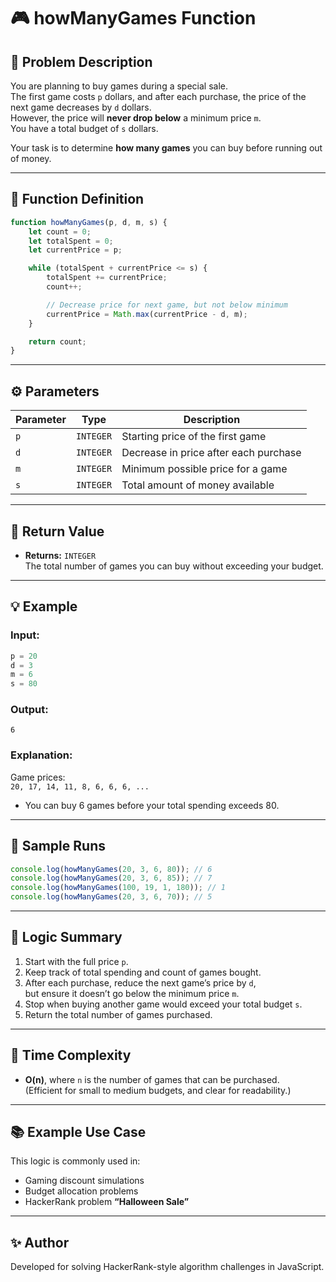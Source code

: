 # 🎮 howManyGames Function

## 🧩 Problem Description

You are planning to buy games during a special sale.  
The first game costs `p` dollars, and after each purchase, the price of the next game decreases by `d` dollars.  
However, the price will **never drop below** a minimum price `m`.  
You have a total budget of `s` dollars.  

Your task is to determine **how many games** you can buy before running out of money.

---

## 🧠 Function Definition

```javascript
function howManyGames(p, d, m, s) {
    let count = 0;
    let totalSpent = 0;
    let currentPrice = p;

    while (totalSpent + currentPrice <= s) {
        totalSpent += currentPrice;
        count++;

        // Decrease price for next game, but not below minimum
        currentPrice = Math.max(currentPrice - d, m);
    }

    return count;
}
```

---

## ⚙️ Parameters

| Parameter | Type | Description |
|------------|------|-------------|
| `p` | `INTEGER` | Starting price of the first game |
| `d` | `INTEGER` | Decrease in price after each purchase |
| `m` | `INTEGER` | Minimum possible price for a game |
| `s` | `INTEGER` | Total amount of money available |

---

## 🧾 Return Value

- **Returns:** `INTEGER`  
  The total number of games you can buy without exceeding your budget.

---

## 💡 Example

### Input:
```javascript
p = 20
d = 3
m = 6
s = 80
```

### Output:
```
6
```

### Explanation:
Game prices:  
`20, 17, 14, 11, 8, 6, 6, 6, ...`  

- You can buy 6 games before your total spending exceeds 80.

---

## 🧪 Sample Runs

```javascript
console.log(howManyGames(20, 3, 6, 80)); // 6
console.log(howManyGames(20, 3, 6, 85)); // 7
console.log(howManyGames(100, 19, 1, 180)); // 1
console.log(howManyGames(20, 3, 6, 70)); // 5
```

---

## 🧮 Logic Summary

1. Start with the full price `p`.
2. Keep track of total spending and count of games bought.
3. After each purchase, reduce the next game’s price by `d`,  
   but ensure it doesn’t go below the minimum price `m`.
4. Stop when buying another game would exceed your total budget `s`.
5. Return the total number of games purchased.

---

## 🏁 Time Complexity

- **O(n)**, where `n` is the number of games that can be purchased.  
  (Efficient for small to medium budgets, and clear for readability.)

---

## 📚 Example Use Case

This logic is commonly used in:
- Gaming discount simulations  
- Budget allocation problems  
- HackerRank problem **“Halloween Sale”**

---

## ✨ Author
Developed for solving HackerRank-style algorithm challenges in JavaScript.
